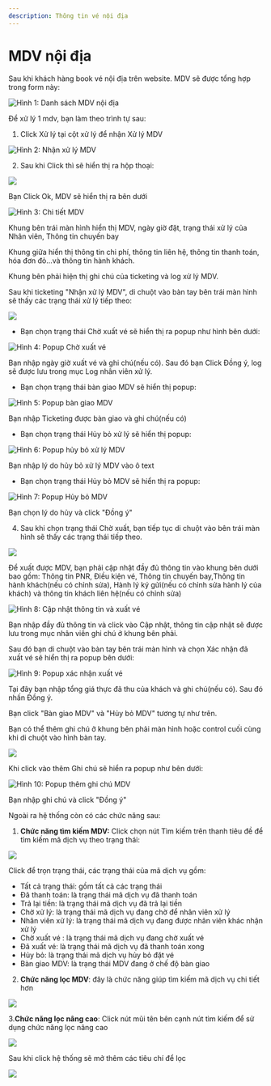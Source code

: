 ```yaml
---
description: Thông tin vé nội địa
---
```


# MDV nội địa

Sau khi khách hàng book vé nội địa trên website. MDV sẽ được tổng hợp trong form này:

![H&#xEC;nh 1: Danh s&#xE1;ch MDV n&#x1ED9;i &#x111;&#x1ECB;a](../.gitbook/assets/image%20%282%29.png)

Để xử lý 1 mdv, bạn làm theo trình tự sau:

1. Click Xử lý tại cột xử lý để nhận Xử lý MDV

![H&#xEC;nh 2: Nh&#x1EAD;n x&#x1EED; l&#xFD; MDV](../.gitbook/assets/image%20%2830%29.png)

2. Sau khi Click thì sẽ hiển thị ra hộp thoại:

![](../.gitbook/assets/image%20%2856%29.png)

Bạn Click Ok, MDV sẽ hiển thị ra bên dưới

![H&#xEC;nh 3: Chi ti&#x1EBF;t MDV](../.gitbook/assets/image%20%2846%29.png)

Khung bên trái màn hình hiển thị MDV, ngày giờ đặt, trạng thái xử lý của Nhân viên, Thông tin chuyến bay

Khung giữa hiển thị thông tin chi phí, thông tin liên hệ, thông tin thanh toán, hóa đơn đỏ...và thông tin hành khách.

Khung bên phải hiện thị ghi chú của ticketing và log xử lý MDV.

Sau khi ticketing "Nhận xử lý MDV", di chuột vào bàn tay bên trái màn hình sẽ thấy các trạng thái xử lý tiếp theo:  


![](../.gitbook/assets/image%20%2852%29.png)

* Bạn chọn trạng thái Chờ xuất vé sẽ hiển thị ra popup như hình bên dưới:

![H&#xEC;nh 4: Popup Ch&#x1EDD; xu&#x1EA5;t v&#xE9;](../.gitbook/assets/image%20%2813%29.png)

Bạn nhập ngày giờ xuất vé và ghi chú\(nếu có\). Sau đó bạn Click Đồng ý, log sẽ được lưu trong mục Log nhân viên xử lý.

* Bạn chọn trạng thái bàn giao MDV sẽ hiển thị popup:

![H&#xEC;nh 5: Popup b&#xE0;n giao MDV](../.gitbook/assets/image%20%2815%29.png)

Bạn nhập Ticketing được bàn giao và ghi chú\(nếu có\)

* Bạn chọn trạng thái Hủy bỏ xử lý sẽ hiển thị popup:

![H&#xEC;nh 6: Popup h&#x1EE7;y b&#x1ECF; x&#x1EED; l&#xFD; MDV](../.gitbook/assets/image%20%2836%29.png)

Bạn nhập lý do hủy bỏ xử lý MDV vào ô text

* Bạn chọn trạng thái Hủy bỏ MDV sẽ hiển thị ra popup:

  


![H&#xEC;nh 7: Popup H&#x1EE7;y b&#x1ECF; MDV](../.gitbook/assets/image%20%2841%29.png)

Bạn chọn lý do hủy và click "Đồng ý"  




4. Sau khi chọn trạng thái Chờ xuất, bạn tiếp tục di chuột vào bên trái màn hình sẽ thấy các trạng thái tiếp theo.

![](../.gitbook/assets/image%20%285%29.png)

Để xuất được MDV, bạn phải cập nhật đầy đủ thông tin vào khung bên dưới bao gồm: Thông tin PNR, Điều kiện vé, Thông tin chuyến bay,Thông tin hành khách\(nếu có chỉnh sửa\), Hành lý ký gửi\(nếu có chỉnh sửa hành lý của khách\) và thông tin khách liên hệ\(nếu có chỉnh sửa\)

![H&#xEC;nh 8: C&#x1EAD;p nh&#x1EAD;t th&#xF4;ng tin v&#xE0; xu&#x1EA5;t v&#xE9;](../.gitbook/assets/image%20%2835%29.png)

Bạn nhập đầy đủ thông tin và click vào Cập nhật, thông tin cập nhật sẽ được lưu trong mục nhân viên ghi chú ở khung bên phải.

Sau đó bạn di chuột vào bàn tay bên trái màn hình và chọn Xác nhận đã xuất vé sẽ hiển thị ra popup bên dưới: 

![H&#xEC;nh 9: Popup x&#xE1;c nh&#x1EAD;n xu&#x1EA5;t v&#xE9;](../.gitbook/assets/image%20%2811%29.png)

Tại đây bạn nhập tổng giá thực đã thu của khách và ghi chú\(nếu có\). Sau đó nhấn Đồng ý.

Bạn click "Bàn giao MDV" và "Hủy bỏ MDV" tương tự như trên.

Bạn có thể thêm ghi chú ở khung bên phải màn hình hoặc control cuối cùng khi di chuột vào hình bàn tay.

![](../.gitbook/assets/image%20%2816%29.png)

Khi click vào thêm Ghi chú sẽ hiển ra popup như bên dưới:

![H&#xEC;nh 10: Popup th&#xEA;m ghi ch&#xFA; MDV](../.gitbook/assets/image%20%288%29.png)

Bạn nhập ghi chú và click "Đồng ý"

Ngoài ra hệ thống còn có các chức năng sau:

1. **Chức năng tìm kiếm MDV:**  Click chọn nút Tìm kiếm trên thanh tiêu đề để tìm kiếm mã dịch vụ theo trạng thái:

![](../.gitbook/assets/image%20%2864%29.png)

Click để trọn trạng thái, các trạng thái của mã dịch vụ gồm:

* Tất cả trạng thái: gồm tất cả các trạng thái
* Đã thanh toán: là trạng thái mã dịch vụ đã thanh toán
* Trả lại tiền: là trạng thái mã dịch vụ đã trả lại tiền
* Chờ xử lý: là trạng thái mã dịch vụ đang chờ để nhân viên xử lý
* Nhân viên xử lý: là trạng thái mã dịch vụ đang được nhân viên khác nhận xử lý
* Chờ xuất vé : là trạng thái mã dịch vụ đang chờ xuất vé
* Đã xuất vé: là trạng thái mã dịch vụ đã thanh toán xong
* Hủy bỏ: là trạng thái mã dịch vụ hủy bỏ đặt vé
* Bàn giao MDV: là trạng thái MDV đang ở chế độ bàn giao

2. **Chức năng lọc MDV**:  đây là chức năng giúp tìm kiếm mã dịch vụ chi tiết hơn

![](../.gitbook/assets/image%20%283%29.png)

3.**Chức năng lọc nâng cao**:  Click nút mũi tên bên cạnh nút tìm kiếm để sử dụng chức năng lọc nâng cao

![](../.gitbook/assets/image%20%284%29.png)

Sau khi click hệ thống sẽ mở thêm các tiêu chí để lọc

![](../.gitbook/assets/image%20%2862%29.png)

  


